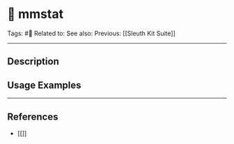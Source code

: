 # 💢 mmstat
Tags: #💢
Related to: 
See also: 
Previous: [[Sleuth Kit Suite]]

---
## Description


## Usage Examples


---
## References
- [[]]